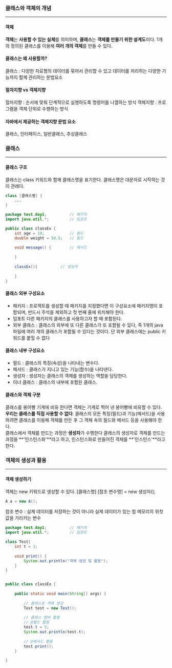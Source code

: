 
### 클래스와 객체의 개념

---

#### 객체
**객체**는 **사용할 수 있는 실체**를 의미하며, **클래스**는 **객체를 만들기 위한 설계도**이다.
1개의 정의된 클래스를 이용해 **여러 개의 객체**를 만들 수 있다.
>
#### 클래스는 왜 사용할까?
클래스 : 다양한 자료형의 데이터를 묶어서 관리할 수 있고 데이터를 처리하는
다양한 기능까지 함께 관리하는 문법요소
>
#### 절차지향 vs 객체지향
절차지향 : 순서에 맞춰 단계적으로 실행하도록 명령어를 나열하는 방식
객체지향 : 프로그램을 객체 단위로 수행하는 방식
>
#### 자바에서 제공하는 객체지향 문법 요소
클래스, 인터페이스, 일반클래스, 추상클래스

### 클래스

---
#### 클래스 구조
클래스는 class 키워드와 함께 클래스명을 표기한다. 클래스명은 대문자로 시작하는 것이 관례다.

```java
class [클래스명] {
	...
}
```
```java
package test.day1;			// 패키지
import java.util.*;			// 임포트

public class classEx {
	int age = 10;			// 필드
	double weight = 50.5;	// 필드
	
	void message() {		// 메서드
		
	}
	
	classEx(){			// 생성자
		
	}
}
```
>
#### 클래스 외부 구성요소
- 패키지 :
  프로젝트를 생성할 때 패키지를 지정했다면 이 구성요소에 패키지명이 포함되며,
  반드시 주석을 제외하고 첫 번째 줄에 위치해야 한다.
  <br>
- 임포트
  다른 패키지의 클래스를 사용하고자 할 때 포함된다.
  <br>
- 외부 클래스 :
  클래스의 외부에 또 다른 클래스가 또 포함될 수 있다, 즉 1개의 java파일에
  여러 개의 클래스가 포함될 수 있다는 것이다. 단 외부 클래스에는 public 키워드를 붙힐 	수 없다

>
#### 클래스 내부 구성요소
>
- 필드 : 클래스의 특징(속성)을 나타내는 변수다.
  <br>
- 메서드 : 클래스가 지니고 있는 기능(함수)을 나타낸다.
  <br>
- 생성자 : 생성자는 클래스의 객체를 생성하는 역할을 담당한다.
  <br>
- 이너 클래스 : 클래스의 내부에 포함된 클래스.

>
#### 클래스와 객체 구분
클래스를 붕어빵 기계에 비유 한다면 객체는 기계로 찍어 낸 붕어빵에 비유할 수 있다.
**우리는 클래스를 직접 사용할 수 없다**. 클래스의 모든 특징(필드)과 기능(메서드)을
사용하려면 클래스를 이용해 객체를 만든 후 그 객체 속의 필드와 메서드 등을 사용해야 한다.
<br>
클래스에서 객체를 만드는 과정은 **생성자**가 수행한다
클래스의 생성자로 객체를 만드는 과정을 **'인스턴스화'**라고 하고, 인스턴스화로 만들어진 객체를 **'인스턴스'**라고 한다.

### 객체의 생성과 활용

---
#### 객체 생성하기
객체는 new 키워드로 생성할 수 있다.
[클래스명] [참조 변수명] = new 생성자();

```java
A a = new A();
```
참조 변수 :
실제 데이터를 저장하는 것이 아니라 실제 데이터가 있는 힙 메모리의 위칫값을
가리키는 변수

```java
package test.day1;			// 패키지
import java.util.*;			// 임포트

class Test{
	int t = 3;
	
	void print() {
		System.out.println("객체 생성 및 활용");
	}
}


public class classEx {
	
	public static void main(String[] args) {
		
		// 클래스로 객체 생성
		Test test = new Test();
		
		// 클래스 멤버 활용
		// @필드 활용 
		test.t = 5;
		System.out.println(test.t);
		
		// @메서드 활용
		test.print();
	}
	
}




```























